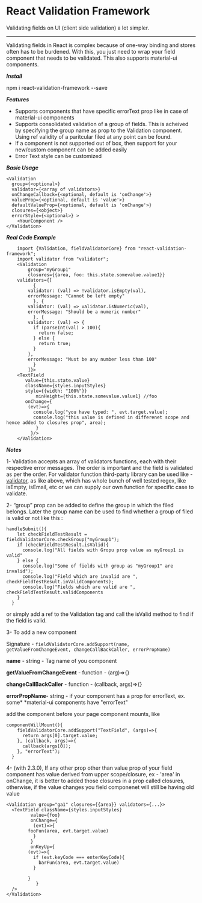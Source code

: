 

React Validation Framework
==========================

Validating fields on UI (client side validation) a lot simpler. 

***

Validating fields in React is complex because of one-way binding and stores often has to be burdened.
With this, you just need to wrap your field component that needs to be validated. This also supports material-ui components.




***Install***

npm i react-validation-framework --save


***Features***
- Supports components that have specific errorText prop like in case of material-ui components
- Supports consolidated validation of a group of fields. This is acheived by specifying the group name as prop to the Validation component.
Using ref validity of a paritcular filed at any point can be found.
- If a component is not supported out of box, then support for your new/custom component can be added easily
- Error Text style can be customized

***Basic Usage***


    <Validation
      group={<optional>}
      validator={<array of validators>}
      onChangeCallback={<optional, default is 'onChange'>}
      valueProp={<optional, default is 'value'>}
      defaultValueProp={<optional, default is 'onChange'>}
      closures={<object>}
      errorStyle={<optional>} >
        <YourComponent />
    </Validation>


***Real Code Example***
```
    import {Validation, fieldValidatorCore} from "react-validation-framework";
    import validator from "validator";
    <Validation 
        group="myGroup1"
        closures={{area, foo: this.state.somevalue.value1}}
	validators={[
	      {
		validator: (val) => !validator.isEmpty(val),
		errorMessage: "Cannot be left empty"
	      }, {
		validator: (val) => validator.isNumeric(val),
		errorMessage: "Should be a numeric number"
	      }, {
		validator: (val) => {
		  if (parseInt(val) > 100){
		    return false;
		  } else {
		    return true;
		  }
		},
		errorMessage: "Must be any number less than 100"
	      }
        ]}>
	<TextField 
	   value={this.state.value}
	   className={styles.inputStyles}
	   style={{width: "100%"}}
           minHeight={this.state.somevalue.value1} //foo
	   onChange={
	    (evt)=>{
	      console.log("you have typed: ", evt.target.value);
	      console.log("this value is defined in differenet scope and hence added to closures prop", area);
           }
         }/>
    </Validation>

```
***Notes***

1- Validation accepts an array of validators functions, each with their respective error messages.
The order is important and the field is validated as per the order. For validator function third-party library can be used like - [validator](http://github.com/chriso/validator.js/),
as like above, which has whole bunch of well tested regex, like isEmpty, isEmail,
etc or we can supply our own function for specific case to validate.

2- “group” prop can be added to define the group in which the filed belongs.
Later the group name can be used to find whether a group of filed is valid or not like this :

    handleSubmit(){
        let checkFieldTestResult = fieldValidatorCore.checkGroup("myGroup1");
        if (checkFieldTestResult.isValid){
          console.log("All fields with Gropu prop value as myGroup1 is valid"
        } else {
          console.log("Some of fields with group as "myGroup1" are invalid");
          console.log("Field which are invalid are ", checkFieldTestResult.inValidComponents);
          console.log("Fields which are valid are ", checkFieldTestResult.validComponents
        }
      }


  or simply add a ref to the Validation tag and call the isValid method to find if the field is valid.
  
  3- To add a new component

Signature - 
`fieldValidatorCore.addSupport(name, getValueFromChangeEvent, changeCallBackCaller, errorPropName)`

**name** - string - Tag name of you component

**getValueFromChangeEvent** - function - (arg)=>{}

**changeCallBackCaller** - function - (callback, args)=>{}

**errorPropName**- string - if your component has a prop for errorText, ex. some* *material-ui components have "errorText"

add the component before your page component mounts, like

    componentWillMount(){
        fieldValidatorCore.addSupport("TextField", (args)=>{
          return args[0].target.value;
        }, (callback, args)=>{
          callback(args[0]);
        }, "errorText");
      }

4- (with 2.3.0), If any other prop other than value prop of your field component has value derived from upper scope/closure, ex - 'area' in onChange, it is better to added those closures in a prop called closures, otherwise, if the value changes you field componenet will still be having old value
 

    <Validation group="ga1" closures={{area}} validators={...}>
      <TextField className={styles.inputStyles}
    	     value={foo}
    	     onChange={
    	      (evt)=>{
    		fooFun(area, evt.target.value)
    	      }
    	     }
    	     onKeyUp={
    		(evt)=>{
    		  if (evt.keyCode === enterKeyCode){
    		    barFun(area, evt.target.value)
    		  }
    
    		}
    	       }
      />
    </Validation> 



